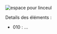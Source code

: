 ![espace pour linceul]( https://g.gravizo.com/source/svg?https%3A%2F%2Fraw.githubusercontent.com%2FIron-Wolf%2FIron-Wolf.github.io%2Fmaster%2Fwriting%2Fw40k_jdr%2Fespace_pour_linceul.dot)

Details des éléments : 
- 010 : ...